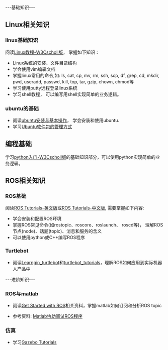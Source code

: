 ---基础知识---
## Linux相关知识
### linux基础知识
阅读[Linux教程-W3Cscholl版](https://www.w3cschool.cn/linux/)， 掌握如下知识：
- Linux系统的安装、文件目录结构
- 学会使用vim编辑文档
- 掌握linux常用的命令,如: ls, cat, cp, mv, rm, ssh, scp, df, grep, cd, mkdir, pwd, useradd, passwd, kill, top, tar, gzip, chown, chmod等
- 学习使用putty远程登录linux系统
- 学习shell教程， 可以编写用shell实现简单的业务逻辑。

### ubuntu的基础
- 阅读[ubuntu安装与基本操作](https://www.w3cschool.cn/ubuntu17/ubuntu17-twlf2ckh.html)， 学会安装和使用ubuntu. 
- 学习[Ubuntu软件包的管理方式](http://wiki.ubuntu.org.cn/index.php?title=UbuntuHelp:AptGet/Howto/zh&redirect=no)

## 编程基础

学习[python入门-W3Cscholl版](https://www.w3cschool.cn/python/python-intro.html)的基础知识部分，可以使用python实现简单的业务逻辑。 


## ROS相关知识
### ROS基础
阅读[ROS Tutorials-英文版](http://wiki.ros.org/ROS/Tutorials)或[ROS Tutorials-中文版](http://wiki.ros.org/cn/ROS/Tutorials), 需要掌握如下内容:
- 学会安装和配置ROS环境
- 掌握ROS常见命令(如rostopic、roscore、roslaunch、 roscd等)， 理解ROS节点(node)、话题(topic)、消息和服务的含义
- 可以使用python或C++编写ROS程序

### Turtlebot
- 阅读[Learngin_turtlebot](http://learn.turtlebot.com/)和[turtlebot_tutorials](http://wiki.ros.org/turtlebot/Tutorials)，理解ROS如何应用到实际机器人产品中

---进阶知识---

### ROS与matlab
- 阅读[Get Started with ROS](https://cn.mathworks.com/help/robotics/examples/get-started-with-ros.html?s_tid=gn_loc_drop)相关资料，掌握matlab如何订阅和分析ROS topic

- 参考资料: [Matlab协助调试ROS程序](http://blog.csdn.net/zyh821351004/article/details/51124658)

### 仿真
- 学习[Gazebo Tutorials](http://gazebosim.org/tutorials)



